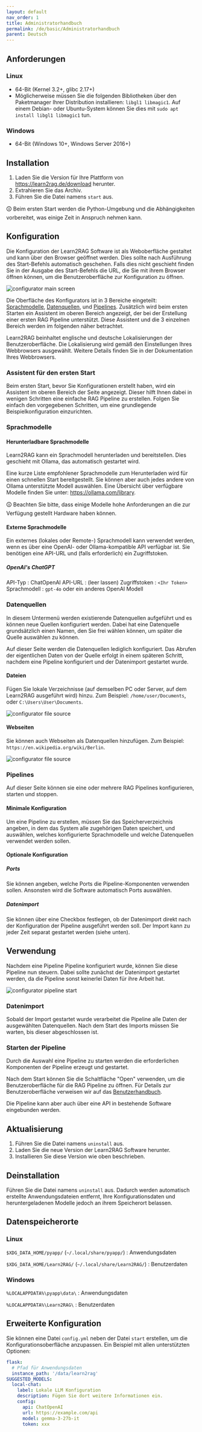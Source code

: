 ```yaml
---
layout: default
nav_order: 1
title: Administratorhandbuch
permalink: /de/basic/Administratorhandbuch
parent: Deutsch
---
```


## Anforderungen
### Linux
- 64-Bit (Kernel 3.2+, glibc 2.17+)
- Möglicherweise müssen Sie die folgenden Bibliotheken über den Paketmanager Ihrer Distribution installieren: `libgl1 libmagic1`. Auf einem Debian- oder Ubuntu-System können Sie dies mit `sudo apt install libgl1 libmagic1` tun.
### Windows
- 64-Bit (Windows 10+, Windows Server 2016+)

## Installation
1. Laden Sie die Version für Ihre Plattform von <https://learn2rag.de/download> herunter.
2. Extrahieren Sie das Archiv.
3. Führen Sie die Datei namens `start` aus. 

🛈 Beim ersten Start werden die Python-Umgebung und die Abhängigkeiten vorbereitet, was einige Zeit in Anspruch nehmen kann.

## Konfiguration
Die Konfiguration der Learn2RAG Software ist als Weboberfläche gestaltet und kann über den Browser geöffnet werden. Dies sollte nach Ausführung des Start-Befehls automatisch geschehen. Falls dies nicht geschieht finden Sie in der Ausgabe des Start-Befehls die URL, die Sie mit ihrem Browser öffnen können, um die Benutzeroberfläche zur Konfiguration zu öffnen.

![configurator main screen](/static/images/config-main-screen.png)

Die Oberfläche des Konfigurators ist in 3 Bereiche eingeteilt: [Sprachmodelle](#Sprachmodelle), [Datenquellen](#Datenquellen), und [Pipelines](#Pipelines). Zusätzlich wird beim ersten Starten ein Assistent im oberen Bereich angezeigt, der bei der Erstellung einer ersten RAG Pipeline unterstützt. Diese Assistent und die 3 einzelnen Bereich werden im folgenden näher betrachtet.

Learn2RAG beinhaltet englische und deutsche Lokalisierungen der Benutzeroberfläche.
Die Lokalisierung wird gemäß den Einstellungen Ihres Webbrowsers ausgewählt.
Weitere Details finden Sie in der Dokumentation Ihres Webbrowsers.

### Assistent für den ersten Start
Beim ersten Start, bevor Sie Konfigurationen erstellt haben, wird ein Assistent im oberen Bereich der Seite angezeigt. Dieser hilft Ihnen dabei in wenigen Schritten eine einfache RAG Pipeline zu erstellen. Folgen Sie einfach den vorgegebenen Schritten, um eine grundlegende Beispielkonfiguration einzurichten.

### Sprachmodelle

#### Herunterladbare Sprachmodelle
Learn2RAG kann ein Sprachmodell herunterladen und bereitstellen.
Dies geschieht mit Ollama, das automatisch gestartet wird.

Eine kurze Liste empfohlener Sprachmodelle zum Herunterladen wird für einen schnellen Start bereitgestellt. Sie können aber auch jedes andere von Ollama unterstützte Modell auswählen. Eine Übersicht über verfügbare Modelle finden Sie unter: <https://ollama.com/library>.

🛈 Beachten Sie bitte, dass einige Modelle hohe Anforderungen an die zur Verfügung gestellt Hardware haben können.

#### Externe Sprachmodelle
Ein externes (lokales oder Remote-) Sprachmodell kann verwendet werden, wenn es über eine OpenAI- oder Ollama-kompatible API verfügbar ist.
Sie benötigen eine API-URL und (falls erforderlich) ein Zugriffstoken.
##### OpenAI's ChatGPT
API-Typ
: ChatOpenAI
API-URL
: (leer lassen)
Zugriffstoken
: `<Ihr Token>`
Sprachmodell
: `gpt-4o` oder ein anderes OpenAI Modell
### Datenquellen
In diesem Untermenü werden existierende Datenquellen aufgeführt und es können neue Quellen konfiguriert werden. Dabei hat eine Datenquelle grundsätzlich einen Namen, den Sie frei wählen können, um später die Quelle auswählen zu können.

Auf dieser Seite werden die Datenquellen lediglich konfiguriert. Das Abrufen der eigentlichen Daten von der Quelle erfolgt in einem späteren Schritt, nachdem eine Pipeline konfiguriert und der Datenimport gestartet wurde.

#### Dateien

Fügen Sie lokale Verzeichnisse (auf demselben PC oder Server, auf dem Learn2RAG ausgeführt wird) hinzu.
Zum Beispiel: `/home/user/Documents`, oder `C:\Users\User\Documents`.

![configurator file source](/static/images/config-add-file-source.png)

#### Webseiten

Sie können auch Webseiten als Datenquellen hinzufügen. Zum Beispiel: `https://en.wikipedia.org/wiki/Berlin`.

![configurator file source](/static/images/config-add-web-source.png)

### Pipelines
Auf dieser Seite können sie eine oder mehrere RAG Pipelines konfigurieren, starten und stoppen.
#### Minimale Konfiguration
Um eine Pipeline zu erstellen, müssen Sie das Speicherverzeichnis angeben, in dem das System alle zugehörigen Daten speichert, und auswählen, welches konfigurierte Sprachmodelle und welche Datenquellen verwendet werden sollen.
#### Optionale Konfiguration
##### Ports
Sie können angeben, welche Ports die Pipeline-Komponenten verwenden sollen.
Ansonsten wird die Software automatisch Ports auswählen.
##### Datenimport
Sie können über eine Checkbox festlegen, ob der Datenimport direkt nach der Konfiguration der Pipeline ausgeführt werden soll. Der Import kann zu jeder Zeit separat gestartet werden (siehe unten).

## Verwendung
Nachdem eine Pipeline Pipeline konfiguriert wurde, können Sie diese Pipeline nun steuern. Dabei sollte zunächst der Datenimport gestartet werden, da die Pipeline sonst keinerlei Daten für ihre Arbeit hat.

![configurator pipeline start](/static/images/config-pipeline-start.png)

### Datenimport
Sobald der Import gestartet wurde verarbeitet die Pipeline alle Daten der ausgewählten Datenquellen. Nach dem Start des Imports müssen Sie warten, bis dieser abgeschlossen ist.

### Starten der Pipeline
Durch die Auswahl eine Pipeline zu starten werden die erforderlichen Komponenten der Pipeline erzeugt und gestartet.

Nach dem Start können Sie die Schaltfläche "Open" verwenden, um die Benutzeroberfläche für die RAG Pipeline zu öffnen. Für Details zur Benutzeroberfläche verweisen wir auf das [Benutzerhandbuch](../user).

Die Pipeline kann aber auch über eine API in bestehende Software eingebunden werden.

## Aktualisierung
1. Führen Sie die Datei namens `uninstall` aus.
2. Laden Sie die neue Version der Learn2RAG Software herunter.
3. Installieren Sie diese Version wie oben beschrieben.

## Deinstallation
Führen Sie die Datei namens `uninstall` aus. Dadurch werden automatisch erstellte Anwendungsdateien entfernt, Ihre Konfigurationsdaten und heruntergeladenen Modelle jedoch an ihrem Speicherort belassen.

## Datenspeicherorte
### Linux
`$XDG_DATA_HOME/pyapp/` (`~/.local/share/pyapp/`)
: Anwendungsdaten

`$XDG_DATA_HOME/Learn2RAG/` (`~/.local/share/Learn2RAG/`)
: Benutzerdaten
### Windows
`%LOCALAPPDATA%\pyapp\data\`
: Anwendungsdaten

`%LOCALAPPDATA%\Learn2RAG\`
: Benutzerdaten

## Erweiterte Konfiguration
Sie können eine Datei `config.yml` neben der Datei `start` erstellen, um die Konfigurationsoberfläche anzupassen. Ein Beispiel mit allen unterstützten Optionen:
```yml
flask:
  # Pfad für Anwendungsdaten
  instance_path: '/data/learn2rag'
SUGGESTED_MODELS:
  local-chat:
    label: Lokale LLM Konfiguration
    description: Fügen Sie dort weitere Informationen ein.
    config:
      api: ChatOpenAI
      url: https://example.com/api
      model: gemma-3-27b-it
      token: xxx